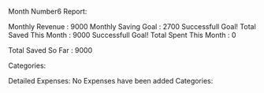 Month Number6 Report:


Monthly Revenue : 9000
Monthly Saving Goal : 2700 Successfull Goal!
Total Saved This Month : 9000 Successfull Goal!
Total Spent This Month : 0

Total Saved So Far : 9000

Categories:
 
Detailed Expenses:
No Expenses have been added
Categories:
 